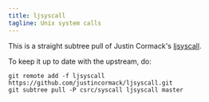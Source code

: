 ```yaml
---
title: ljsyscall
tagline: Unix system calls
---
```


This is a straight subtree pull of Justin Cormack's [ljsyscall].

[ljsyscall]: https://github.com/justincormack/ljsyscall

To keep it up to date with the upstream, do:

	git remote add -f ljsyscall https://github.com/justincormack/ljsyscall.git
	git subtree pull -P csrc/syscall ljsyscall master

